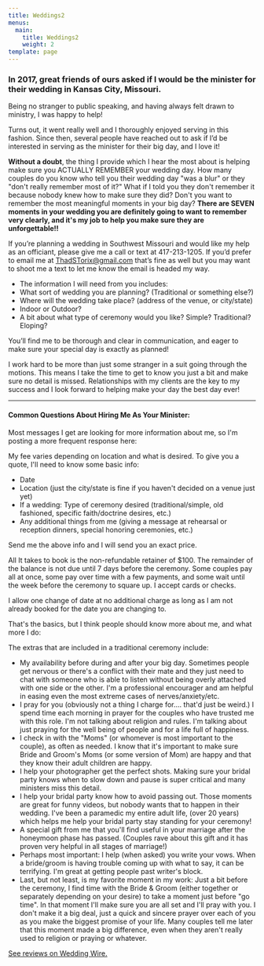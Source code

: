 ```yaml
---
title: Weddings2
menus:
  main:
    title: Weddings2
    weight: 2
template: page
---
```

### In 2017, great friends of ours asked if I would be the minister for their wedding in Kansas City, Missouri.

Being no stranger to public speaking, and having always felt drawn to ministry, I was happy to help!

Turns out, it went really well and I thoroughly enjoyed serving in this fashion. Since then, several people have reached out to ask if I’d be interested in serving as the minister for their big day, and I love it!

**Without a doubt**, the thing I provide which I hear the most about is helping make sure you ACTUALLY REMEMBER your wedding day.  How many couples do you know who tell you their wedding day "was a blur" or they "don't really remember most of it?"  What if I told you they don't remember it because nobody knew how to make sure they did?  Don't you want to remember the most meaningful moments in your big day?  **There are SEVEN moments in your wedding you are definitely going to want to remember very clearly, and it's my job to help you make sure they are unforgettable!!**

If you’re planning a wedding in Southwest Missouri and would like my help as an officiant, please give me a call or text at 417-213-1205. If you’d prefer to email me at ThadSTorix@gmail.com that’s fine as well but you may want to shoot me a text to let me know the email is headed my way.

* The information I will need from you includes:
* What sort of wedding you are planning? (Traditional or something else?)
* Where will the wedding take place? (address of the venue, or city/state)
* Indoor or Outdoor?
* A bit about what type of ceremony would you like? Simple? Traditional? Eloping?

You’ll find me to be thorough and clear in communication, and eager to make sure your special day is exactly as planned!

I work hard to be more than just some stranger in a suit going through the motions. This means I take the time to get to know you just a bit and make sure no detail is missed. Relationships with my clients are the key to my success and I look forward to helping make your day the best day ever!

- - -

#### Common Questions About Hiring Me As Your Minister:

Most messages I get are looking for more information about me, so I'm posting a more frequent response here:

My fee varies depending on location and what is desired.  To give you a quote, I'll need to know some basic info:

* Date
* Location (just the city/state is fine if you haven't decided on a venue just yet)
* If a wedding: Type of ceremony desired (traditional/simple, old fashioned, specific faith/doctrine desires, etc.)
* Any additional things from me (giving a message at rehearsal or reception dinners, special honoring ceremonies, etc.)

Send me the above info and I will send you an exact price.

All It takes to book is the non-refundable retainer of $100.  The remainder of the balance is not due until 7 days before the ceremony.  Some couples pay all at once, some pay over time with a few payments, and some wait until the week before the ceremony to square up.  I accept cards or checks.

I allow one change of date at no additional charge as long as I am not already booked for the date you are changing to. 

That's the basics, but I think people should know more about me, and what more I do:

The extras that are included in a traditional ceremony include:  

* My availability before during and after your big day.  Sometimes people get nervous or there's a conflict with their mate and they just need to chat with someone who is able to listen without being overly attached with one side or the other. I'm a professional encourager and am helpful in easing even the most extreme cases of nerves/anxiety/etc.
* I pray for you (obviously not a thing I charge for.... that'd just be weird.)  I spend time each morning in prayer for the couples who have trusted me with this role.  I'm not talking about religion and rules.  I'm talking about just praying for the well being of people and for a life full of happiness.
* I check in with the "Moms" (or whomever is most important to the couple), as often as needed.  I know that it's important to make sure Bride and Groom's Moms (or some version of Mom) are happy and that they know their adult children are happy.
* I help your photographer get the perfect shots.  Making sure your bridal party knows when to slow down and pause is super critical and many ministers miss this detail.  
* I help your bridal party know how to avoid passing out. Those moments are great for funny videos, but nobody wants that to happen in their wedding. I've been a paramedic my entire adult life, (over 20 years) which helps me help your bridal party stay standing for your ceremony!
* A special gift from me that you'll find useful in your marriage after the honeymoon phase has passed. (Couples rave about this gift and it has proven very helpful in all stages of marriage!)
* Perhaps most important:  I help (when asked) you write your vows.  When a bride/groom is having trouble coming up with what to say, it can be terrifying.  I'm great at getting people past writer's block.  
* Last, but not least, is my favorite moment in my work:  Just a bit before the ceremony, I find time with the Bride & Groom (either together or separately depending on your desire) to take a moment just before "go time".  In that moment I'll make sure you are all set and I'll pray with you.  I don't make it a big deal, just a quick and sincere prayer over each of you as you make the biggest promise of your life.  Many couples tell me later that this moment made a big difference, even when they aren't really used to religion or praying or whatever.  

[See reviews on Wedding Wire.](https://www.weddingwire.com/reviews/thad-torix/f0ed6829d79d9ed4.html)
